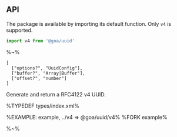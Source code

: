## API

The package is available by importing its default function. Only `v4` is supported.

```js
import v4 from '@goa/uuid'
```

%~%

```## v4 => string
[
  ["options?", "UuidConfig"],
  ["buffer?", "Array|Buffer"],
  ["offset?", "number"]
]
```

Generate and return a RFC4122 v4 UUID.

%TYPEDEF types/index.xml%

%EXAMPLE: example, ../v4 => @goa/uuid/v4%
%FORK example%

%~%